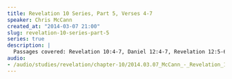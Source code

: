 ```yaml
--- 
title: Revelation 10 Series, Part 5, Verses 4-7
speaker: Chris McCann
created_at: "2014-03-07 21:00"
slug: revelation-10-series-part-5
series: true
description: |
  Passages covered: Revelation 10:4-7, Daniel 12:4-7, Revelation 12:5-6,13-14, Daniel 9:24-27.
audio: 
- /audio/studies/revelation/chapter-10/2014.03.07_McCann_-_Revelation_10_Series_Part_5.yaml
---
```

